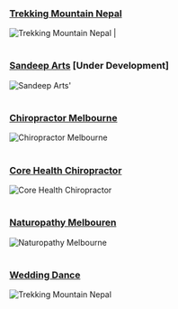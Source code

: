 ### [Trekking Mountain Nepal](https://trekkingmountainnepal.com/) 
![Trekking Mountain Nepal](https://trekkingmountainnepal.com/wp-content/uploads/2017/06/cropped-1-1-100x87.png) | 

#

### [Sandeep Arts](http://sandeeparts.com/) [Under Development]
![Sandeep Arts]()'

#

### [Chiropractor Melbourne](https://chiropractormelbourne.com.au/)
![Chiropractor Melbourne](https://corehealthchiropractic.com.au/wp-content/uploads/2013/05/noosa-chiropractic-logo1.png)

#

### [Core Health Chiropractor](https://corehealthchiropractic.com.au/)
![Core Health Chiropractor](https://corehealthchiropractic.com.au/wp-content/uploads/2013/08/About-noosa-chiropractic.jpg)

#

### [Naturopathy Melbouren](https://naturopathy-melbourne.com.au/)
![Naturopathy Melbourne](https://naturopathy-melbourne.com.au/wp-content/uploads/2018/07/Naturopathy-Melbourne-logo.png)

#

### [Wedding Dance](https://www.weddingdancelessons.com.au/)
![Trekking Mountain Nepal](https://www.weddingdancelessons.com.au/wp-content/themes/Wedding-Dance/images/logo_8.png) 

